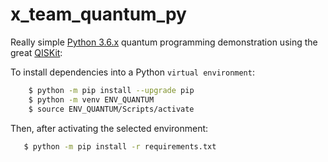 # x_team_quantum_py

Really simple [Python 3.6.x](https://www.python.org/downloads/release/python-365/) quantum programming demonstration using the great [QISKit](https://github.com/QISKit/qiskit-sdk-py):

To install dependencies into a Python `virtual environment`:
```bash
    $ python -m pip install --upgrade pip
    $ python -m venv ENV_QUANTUM
    $ source ENV_QUANTUM/Scripts/activate
```

Then, after activating the selected environment:
```bash
   $ python -m pip install -r requirements.txt
```